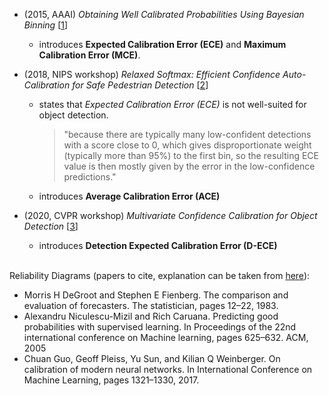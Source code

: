 - (2015, AAAI) *Obtaining Well Calibrated Probabilities Using Bayesian Binning* [[1]]
  - introduces **Expected Calibration Error (ECE)** and **Maximum Calibration Error (MCE)**.

- (2018, NIPS workshop) *Relaxed Softmax: Efficient Confidence Auto-Calibration for Safe Pedestrian Detection* [[2]]
  - states that *Expected Calibration Error (ECE)* is not well-suited for object detection.
    > "because there are typically many low-confident detections with a score close to 0, which gives disproportionate
    weight (typically more than 95%) to the first bin, so the resulting ECE value is then mostly given by the error in
    the low-confidence predictions."
  - introduces **Average Calibration Error (ACE)**

- (2020, CVPR workshop) *Multivariate Confidence Calibration for Object Detection* [[3]]
  - introduces **Detection Expected Calibration Error (D-ECE)**

\
Reliability Diagrams (papers to cite, explanation can be taken from [here]):
- Morris H DeGroot and Stephen E Fienberg. The comparison and evaluation of forecasters. The statistician, pages 12–22, 1983.
- Alexandru Niculescu-Mizil and Rich Caruana. Predicting good probabilities with supervised learning. In Proceedings of the 22nd international conference on Machine learning, pages 625–632. ACM, 2005
- Chuan Guo, Geoff Pleiss, Yu Sun, and Kilian Q Weinberger. On calibration of modern neural networks. In International Conference on Machine Learning, pages 1321–1330, 2017.


[here]: https://openreview.net/pdf?id=S1lG7aTnqQ#page=4
[1]: https://www.dbmi.pitt.edu/wp-content/uploads/2022/10/Obtaining-well-calibrated-probabilities-using-Bayesian-binning.pdf
[2]: https://openreview.net/pdf?id=S1lG7aTnqQ
[3]: https://arxiv.org/pdf/2004.13546.pdf
